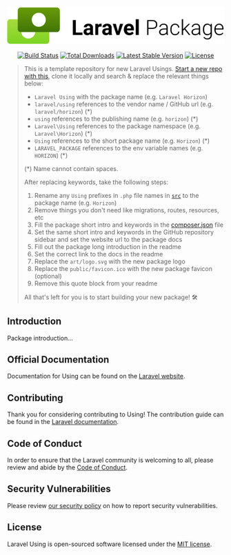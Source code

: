 <p align="center"><img src="/art/logo.svg" alt="Logo Laravel Using"></p>

<p align="center">
<a href="https://github.com/laravel/using/actions"><img src="https://github.com/laravel/using/workflows/tests/badge.svg" alt="Build Status"></a>
<a href="https://packagist.org/packages/laravel/using"><img src="https://img.shields.io/packagist/dt/laravel/using" alt="Total Downloads"></a>
<a href="https://packagist.org/packages/laravel/using"><img src="https://img.shields.io/packagist/v/laravel/using" alt="Latest Stable Version"></a>
<a href="https://packagist.org/packages/laravel/using"><img src="https://img.shields.io/packagist/l/laravel/using" alt="License"></a>
</p>

> This is a template repository for new Laravel Usings. [Start a new repo with this](https://github.com/laravel/using/generate), clone it locally and search & replace the relevant things below:
>
> - `Laravel Using` with the package name (e.g. `Laravel Horizon`)
> - `laravel/using` references to the vendor name / GitHub url (e.g. `laravel/horizon`) (*)
> - `using` references to the publishing name (e.g. `horizon`) (*)
> - `Laravel\Using` references to the package namespace (e.g. `Laravel\Horizon`) (*)
> - `Using` references to the short package name (e.g. `Horizon`) (*)
> - `LARAVEL_PACKAGE` references to the env variable names (e.g. `HORIZON`) (*)
>
> (*) Name cannot contain spaces.
> 
> After replacing keywords, take the following steps:
>
> 1. Rename any `Using` prefixes in `.php` file names in [`src`](./src) to the package name (e.g. `Horizon`)
> 2. Remove things you don't need like migrations, routes, resources, etc
> 3. Fill the package short intro and keywords in the [composer.json](./composer.json) file
> 4. Set the same short intro and keywords in the GitHub repository sidebar and set the website url to the package docs
> 5. Fill out the package long introduction in the readme
> 6. Set the correct link to the docs in the readme
> 7. Replace the `art/logo.svg` with the new package logo
> 8. Replace the `public/favicon.ico` with the new package favicon (optional)
> 9. Remove this quote block from your readme
>
> All that's left for you is to start building your new package! 🛠

## Introduction

Package introduction...

## Official Documentation

Documentation for Using can be found on the [Laravel website](https://laravel.com/docs).

## Contributing

Thank you for considering contributing to Using! The contribution guide can be found in the [Laravel documentation](https://laravel.com/docs/contributions).

## Code of Conduct

In order to ensure that the Laravel community is welcoming to all, please review and abide by the [Code of Conduct](https://laravel.com/docs/contributions#code-of-conduct).

## Security Vulnerabilities

Please review [our security policy](https://github.com/laravel/envoy/security/policy) on how to report security vulnerabilities.

## License

Laravel Using is open-sourced software licensed under the [MIT license](LICENSE.md).
